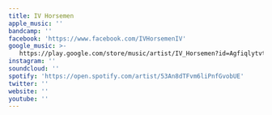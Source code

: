 ```yaml
---
title: IV Horsemen
apple_music: ''
bandcamp: ''
facebook: 'https://www.facebook.com/IVHorsemenIV'
google_music: >-
   https://play.google.com/store/music/artist/IV_Horsemen?id=Agfiqlytvtotoxk6pzvp5xa6cyq
instagram: ''
soundcloud: ''
spotify: 'https://open.spotify.com/artist/53An8dTFvm6liPnfGvobUE'
twitter: ''
website: ''
youtube: ''
---
```

